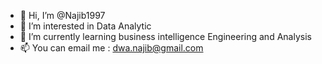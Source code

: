 - 👋 Hi, I’m @Najib1997
- 👀 I’m interested in Data Analytic
- 🌱 I’m currently learning business intelligence Engineering and Analysis
- 📫 You can email me : dwa.najib@gmail.com

<!---
Najib1997/Najib1997 is a ✨ special ✨ repository because its `README.md` (this file) appears on your GitHub profile.
You can click the Preview link to take a look at your changes.
--->
